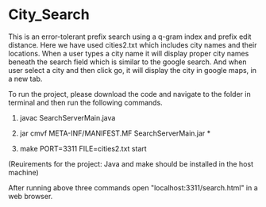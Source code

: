 # City_Search
This is an error-tolerant prefix search using a q-gram index and prefix edit distance. 
Here we have used cities2.txt which includes city names and their locations.
When a user types a city name it will display proper city names beneath the search field which is similar to the google search.
And when user select a city and then click go, it will display the city in google maps, in a new tab.

To run the project, please download the code and navigate to the folder in terminal and then run the following commands.

1) javac SearchServerMain.java

2) jar cmvf META-INF/MANIFEST.MF SearchServerMain.jar *

3) make PORT=3311 FILE=cities2.txt start


(Reuirements for the project: Java and make should be installed in the host machine)

After running above three commands open "localhost:3311/search.html" in a web browser.
